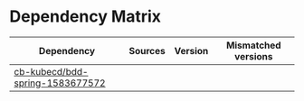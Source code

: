 # Dependency Matrix

Dependency | Sources | Version | Mismatched versions
---------- | ------- | ------- | -------------------
[cb-kubecd/bdd-spring-1583677572](https://github.com/cb-kubecd/bdd-spring-1583677572.git) |  | []() | 
